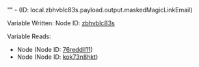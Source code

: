 "" - (ID: local.zbhvblc83s.payload.output.maskedMagicLinkEmail)

Variable Written:
Node ID: [zbhvblc83s](../nodes/zbhvblc83s.md)

Variable Reads:
* Node (Node ID: [76reddil11](../nodes/76reddil11.md))
* Node (Node ID: [kok73n8hkt](../nodes/kok73n8hkt.md))
